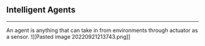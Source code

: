 ## Intelligent Agents
---
An agent is anything that can take in from environments through actuator as a sensor.
![[Pasted image 20220921213743.png]]
